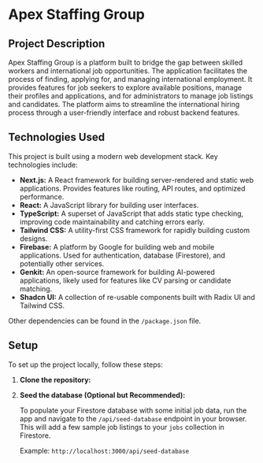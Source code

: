 # Apex Staffing Group

## Project Description

Apex Staffing Group is a platform built to bridge the gap between skilled workers and international job opportunities. The application facilitates the process of finding, applying for, and managing international employment. It provides features for job seekers to explore available positions, manage their profiles and applications, and for administrators to manage job listings and candidates. The platform aims to streamline the international hiring process through a user-friendly interface and robust backend features.

## Technologies Used

This project is built using a modern web development stack. Key technologies include:

- **Next.js:** A React framework for building server-rendered and static web applications. Provides features like routing, API routes, and optimized performance.
- **React:** A JavaScript library for building user interfaces.
- **TypeScript:** A superset of JavaScript that adds static type checking, improving code maintainability and catching errors early.
- **Tailwind CSS:** A utility-first CSS framework for rapidly building custom designs.
- **Firebase:** A platform by Google for building web and mobile applications. Used for authentication, database (Firestore), and potentially other services.
- **Genkit:** An open-source framework for building AI-powered applications, likely used for features like CV parsing or candidate matching.
- **Shadcn UI:** A collection of re-usable components built with Radix UI and Tailwind CSS.

Other dependencies can be found in the `/package.json` file.

## Setup

To set up the project locally, follow these steps:

1.  **Clone the repository:**

2.  **Seed the database (Optional but Recommended):**

    To populate your Firestore database with some initial job data, run the app and navigate to the `/api/seed-database` endpoint in your browser. This will add a few sample job listings to your `jobs` collection in Firestore.

    Example: `http://localhost:3000/api/seed-database`

```

